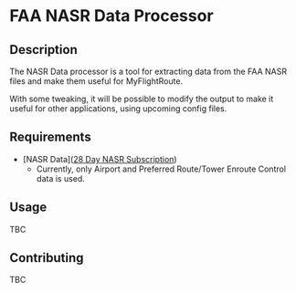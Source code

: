 # FAA NASR Data Processor

## Description

The NASR Data processor is a tool for extracting data from the FAA NASR files and make them useful for MyFlightRoute.

With some tweaking, it will be possible to modify the output to make it useful for other applications, using upcoming config files.

## Requirements

- [NASR Data]([28 Day NASR Subscription](https://www.faa.gov/air_traffic/flight_info/aeronav/Aero_Data/NASR_Subscription/))
  - Currently, only Airport and Preferred Route/Tower Enroute Control data is used.

## Usage

TBC

## Contributing

TBC
